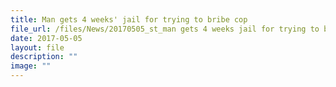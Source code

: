 ```yaml
---
title: Man gets 4 weeks' jail for trying to bribe cop
file_url: /files/News/20170505_st_man gets 4 weeks jail for trying to bribe cop.pdf
date: 2017-05-05
layout: file
description: ""
image: ""
---
```

